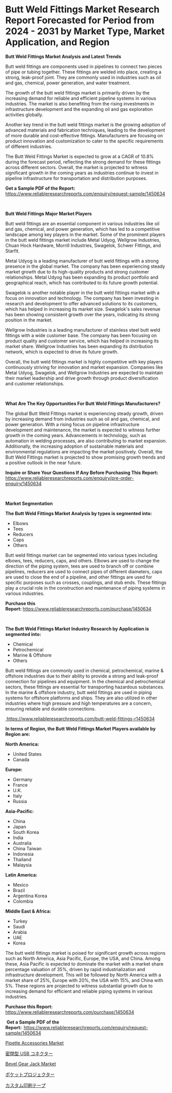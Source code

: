 <p><h1>Butt Weld Fittings Market Research Report Forecasted for Period from 2024 -  2031 by Market Type, Market Application, and Region</h1></p><p><strong>Butt Weld Fittings Market Analysis and Latest Trends</strong></p>
<p><p>Butt weld fittings are components used in pipelines to connect two pieces of pipe or tubing together. These fittings are welded into place, creating a strong, leak-proof joint. They are commonly used in industries such as oil and gas, chemical, power generation, and water treatment.</p><p>The growth of the butt weld fittings market is primarily driven by the increasing demand for reliable and efficient pipeline systems in various industries. The market is also benefiting from the rising investments in infrastructure development and the expanding oil and gas exploration activities globally.</p><p>Another key trend in the butt weld fittings market is the growing adoption of advanced materials and fabrication techniques, leading to the development of more durable and cost-effective fittings. Manufacturers are focusing on product innovation and customization to cater to the specific requirements of different industries.</p><p>The Butt Weld Fittings Market is expected to grow at a CAGR of 10.8% during the forecast period, reflecting the strong demand for these fittings across different sectors. Overall, the market is projected to witness significant growth in the coming years as industries continue to invest in pipeline infrastructure for transportation and distribution purposes.</p></p>
<p><strong>Get a Sample PDF of the Report:&nbsp;</strong> <a href="https://www.reliableresearchreports.com/enquiry/request-sample/1450634">https://www.reliableresearchreports.com/enquiry/request-sample/1450634</a></p>
<p>&nbsp;</p>
<p><strong>Butt Weld Fittings Major Market Players</strong></p>
<p><p>Butt weld fittings are an essential component in various industries like oil and gas, chemical, and power generation, which has led to a competitive landscape among key players in the market. Some of the prominent players in the butt weld fittings market include Metal Udyog, Wellgrow Industries, Chuan Hock Hardware, Morrill Industries, Swagelok, Schwer Fittings, and Starfit.</p><p>Metal Udyog is a leading manufacturer of butt weld fittings with a strong presence in the global market. The company has been experiencing steady market growth due to its high-quality products and strong customer relationships. Metal Udyog has been expanding its product portfolio and geographical reach, which has contributed to its future growth potential.</p><p>Swagelok is another notable player in the butt weld fittings market with a focus on innovation and technology. The company has been investing in research and development to offer advanced solutions to its customers, which has helped in increasing its market size. Swagelok's sales revenue has been showing consistent growth over the years, indicating its strong position in the market.</p><p>Wellgrow Industries is a leading manufacturer of stainless steel butt weld fittings with a wide customer base. The company has been focusing on product quality and customer service, which has helped in increasing its market share. Wellgrow Industries has been expanding its distribution network, which is expected to drive its future growth.</p><p>Overall, the butt weld fittings market is highly competitive with key players continuously striving for innovation and market expansion. Companies like Metal Udyog, Swagelok, and Wellgrow Industries are expected to maintain their market leadership and drive growth through product diversification and customer relationships.</p></p>
<p>&nbsp;</p>
<p><strong>What Are The Key Opportunities For Butt Weld Fittings Manufacturers?</strong></p>
<p><p>The global Butt Weld Fittings market is experiencing steady growth, driven by increasing demand from industries such as oil and gas, chemical, and power generation. With a rising focus on pipeline infrastructure development and maintenance, the market is expected to witness further growth in the coming years. Advancements in technology, such as automation in welding processes, are also contributing to market expansion. Additionally, the increasing adoption of sustainable materials and environmental regulations are impacting the market positively. Overall, the Butt Weld Fittings market is projected to show promising growth trends and a positive outlook in the near future.</p></p>
<p><strong>Inquire or Share Your Questions If Any Before Purchasing This Report:</strong> <a href="https://www.reliableresearchreports.com/enquiry/pre-order-enquiry/1450634">https://www.reliableresearchreports.com/enquiry/pre-order-enquiry/1450634</a></p>
<p>&nbsp;</p>
<p><strong>Market Segmentation</strong></p>
<p><strong>The Butt Weld Fittings Market Analysis by types is segmented into:</strong></p>
<p><ul><li>Elbows</li><li>Tees</li><li>Reducers</li><li>Caps</li><li>Others</li></ul></p>
<p><p>Butt weld fittings market can be segmented into various types including elbows, tees, reducers, caps, and others. Elbows are used to change the direction of the piping system, tees are used to branch off or combine pipelines, reducers are used to connect pipes of different diameters, caps are used to close the end of a pipeline, and other fittings are used for specific purposes such as crosses, couplings, and stub ends. These fittings play a crucial role in the construction and maintenance of piping systems in various industries.</p></p>
<p><strong>Purchase this Report:&nbsp;</strong><a href="https://www.reliableresearchreports.com/purchase/1450634">https://www.reliableresearchreports.com/purchase/1450634</a></p>
<p>&nbsp;</p>
<p><strong>The Butt Weld Fittings Market Industry Research by Application is segmented into:</strong></p>
<p><ul><li>Chemical</li><li>Petrochemical</li><li>Marine & Offshore</li><li>Others</li></ul></p>
<p><p>Butt weld fittings are commonly used in chemical, petrochemical, marine & offshore industries due to their ability to provide a strong and leak-proof connection for pipelines and equipment. In the chemical and petrochemical sectors, these fittings are essential for transporting hazardous substances. In the marine & offshore industry, butt weld fittings are used in piping systems for offshore platforms and ships. They are also utilized in other industries where high pressure and high temperatures are a concern, ensuring reliable and durable connections.</p></p>
<p><a href="https://www.reliableresearchreports.com/butt-weld-fittings-r1450634">&nbsp;https://www.reliableresearchreports.com/butt-weld-fittings-r1450634</a></p>
<p><strong>In terms of Region, the Butt Weld Fittings Market Players available by Region are:</strong></p>
<p>
    <p> <strong> North America: </strong>
        <ul>
            <li>United States</li>
            <li>Canada</li>
        </ul>
        </p> 
    <p> <strong> Europe: </strong>
        <ul>
            <li>Germany</li>
            <li>France</li>
            <li>U.K.</li>
            <li>Italy</li>
            <li>Russia</li>
        </ul>
        </p> 
    <p> <strong> Asia-Pacific: </strong>
        <ul>
            <li>China</li>
            <li>Japan</li>
            <li>South Korea</li>
            <li>India</li>
            <li>Australia</li>
            <li>China Taiwan</li>
            <li>Indonesia</li>
            <li>Thailand</li>
            <li>Malaysia</li>
        </ul>
        </p> 
    <p> <strong> Latin America: </strong>
        <ul>
            <li>Mexico</li>
            <li>Brazil</li>
            <li>Argentina Korea</li>
            <li>Colombia</li>
        </ul>
        </p> 
    <p> <strong> Middle East & Africa: </strong>
        <ul>
            <li>Turkey</li>
            <li>Saudi</li>
            <li>Arabia</li>
            <li>UAE</li>
            <li>Korea</li>
        </ul>
    </p>
    </p>
<p><p>The butt weld fittings market is poised for significant growth across regions such as North America, Asia Pacific, Europe, the USA, and China. Among these, Asia Pacific is expected to dominate the market with a market share percentage valuation of 35%, driven by rapid industrialization and infrastructure development. This will be followed by North America with a market share of 25%, Europe with 20%, the USA with 15%, and China with 5%. These regions are projected to witness substantial growth due to increasing demand for efficient and reliable piping systems in various industries.</p></p>
<p><strong>Purchase this Report: </strong><a href="https://www.reliableresearchreports.com/purchase/1450634">https://www.reliableresearchreports.com/purchase/1450634</a></p>
<p>&nbsp;<strong>Get a Sample PDF of the Report:&nbsp;&nbsp;</strong><a href="https://www.reliableresearchreports.com/enquiry/request-sample/1450634">https://www.reliableresearchreports.com/enquiry/request-sample/1450634</a></p>
<p><strong></strong></p>
<p><p><a href="https://github.com/marloy8/Market-Research-Report-List-4/blob/main/pipette-accessories-market.md">Pipette Accessories Market</a></p><p><a href="https://medium.com/@bl2501989/%E5%B0%81%E5%8D%B0%E3%81%95%E3%82%8C%E3%81%9Fusb%E3%82%B3%E3%83%8D%E3%82%AF%E3%82%BF%E3%83%BC%E3%81%AE%E5%B8%82%E5%A0%B4%E5%B1%95%E6%9C%9B-%E6%A5%AD%E7%95%8C%E6%A6%82%E8%A6%81%E3%81%8A%E3%82%88%E3%81%B3%E4%BA%88%E6%B8%AC-2024%E5%B9%B4%E3%81%8B%E3%82%892031%E5%B9%B4-b754f37ee361">密閉型 USB コネクター</a></p><p><a href="https://github.com/jj19131/Market-Research-Report-List-2/blob/main/bevel-gear-jack-market.md">Bevel Gear Jack Market</a></p><p><a href="https://github.com/mcbeesbxa270/Market-Research-Report-List-1/blob/main/384815335686.md">ポケットプロジェクター</a></p><p><a href="https://github.com/EmoryYundt1935/Market-Research-Report-List-1/blob/main/980606835687.md">カスタム印刷テープ</a></p></p>